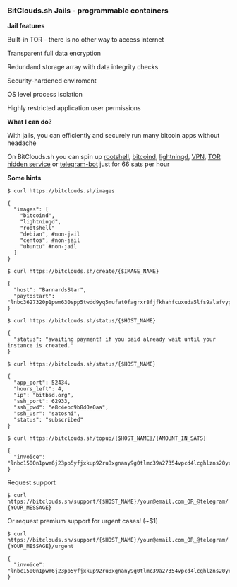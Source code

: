 ### BitClouds.sh Jails - programmable containers ###

**Jail features**

Built-in TOR - there is no other way to access internet

Transparent full data encryption

Redundand storage array with data integrity checks

Security-hardened enviroment

OS level process isolation

Highly restricted application user permissions

**What I can do?**

With jails, you can efficiently and securely run many bitcoin apps without headache

On BitClouds.sh you can spin up [rootshell], [bitcoind], [lightningd], [VPN], [TOR hidden service] or [telegram-bot] just for 66 sats per hour

[telegram-bot]: https://bitcoin-software.github.io/bitbsd-clouds/telegram-bot/
[VPN]: https://bitcoin-software.github.io/bitbsd-clouds/vpn/
[lightningd]: https://bitcoin-software.github.io/bitbsd-clouds/lightningd/
[bitcoind]: https://bitcoin-software.github.io/bitbsd-clouds/bitcoind/
[rootshell]: https://bitcoin-software.github.io/bitbsd-clouds/rootshell/
[TOR hidden service]: https://github.com/bitcoin-software/bitbsd-clouds/tree/master/tor-hidden-service

**Some hints**

`$ curl https://bitclouds.sh/images`

````
{
  "images": [
    "bitcoind", 
    "lightningd", 
    "rootshell"
    "debian", #non-jail 
    "centos", #non-jail
    "ubuntu" #non-jail
  ]
}
````



`$ curl https://bitclouds.sh/create/{$IMAGE_NAME}`

````
{
  "host": "BarnardsStar", 
  "paytostart": "lnbc3627320p1pwm630spp5twdd9yq5mufat0fagrxr8fjfkhahfcuxuda5lfs9alafvyp0vpwqdq5gfshymnpwfj8x5m5v9eqxqzjccqp2rzjq0hpsr5wupl3l8yeslvckh2aanmt447stz7a3036m97gurwjehrm5zxy4cqq0scqqqqqqqpgqqqqqzqqzsh8z7nj3vqknrumrtv84erxdzpfg5tr5knys5c3r7d2mfpc9dzm6psz4sstzrc36040pntdv9s484au4xdhvc9mvx9a8zcrexnr9h6zqp7gm7kk"
}
````


`$ curl https://bitclouds.sh/status/{$HOST_NAME}`

````
{
  "status": "awaiting payment! if you paid already wait until your instance is created."
}
````



`$ curl https://bitclouds.sh/status/{$HOST_NAME}`

````
{
  "app_port": 52434,
  "hours_left": 4,   
  "ip": "bitbsd.org", 
  "ssh_port": 62933,
  "ssh_pwd": "e8c4ebd9b8d0e0aa",
  "ssh_usr": "satoshi",
  "status": "subscribed"
}
````

`$ curl https://bitclouds.sh/topup/{$HOST_NAME}/{AMOUNT_IN_SATS}`
````
{
  "invoice": "lnbc1500n1pwm6j23pp5yfjxkup92ru8xgnany9g0tlmc39a27354vpcd4lcghlzns20yczqdqj23skj7tpdenhx6r0w5xqzjccqp2rzjqfxj8p6qjf5l8du7yuytkwdcjhylfd4gxgs48t65awjg04ye80mq7zx8dgqqy9gqqyqqqqqqqqqqvsqqrctl0e2gdcjnz5lv52v9gss7aww5wrle9c78qnwtvy4nywp30kydlreaywwjxawr8vnluak836wnlvvc3j0xvpvglqg2xrsx2y3ep3m8qp35p59r"
}
````

Request support

`$ curl https://bitclouds.sh/support/{$HOST_NAME}/your@email.com_OR_@telegram/{YOUR_MESSAGE}`

Or request premium support for urgent cases! (~$1)

`$ curl https://bitclouds.sh/support/{$HOST_NAME}/your@email.com_OR_@telegram/{YOUR_MESSAGE}/urgent`
````
{
  "invoice": "lnbc1500n1pwm6j23pp5yfjxkup92ru8xgnany9g0tlmc39a27354vpcd4lcghlzns20yczqdqj23skj7tpdenhx6r0w5xqzjccqp2rzjqfxj8p6qjf5l8du7yuytkwdcjhylfd4gxgs48t65awjg04ye80mq7zx8dgqqy9gqqyqqqqqqqqqqvsqqrctl0e2gdcjnz5lv52v9gss7aww5wrle9c78qnwtvy4nywp30kydlreaywwjxawr8vnluak836wnlvvc3j0xvpvglqg2xrsx2y3ep3m8qp35p59r"
}
````
